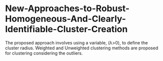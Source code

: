 # New-Approaches-to-Robust-Homogeneous-And-Clearly-Identifiable-Cluster-Creation
The proposed approach involves using a variable, (λ>0), to define the cluster radius. Weighted and Unweighted clustering methods are proposed for clustering considering the outliers. 
